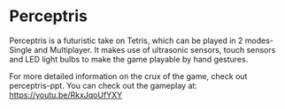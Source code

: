 # Perceptris
Perceptris is a futuristic take on Tetris, which can be played in 2 modes- Single and Multiplayer. It makes use of ultrasonic sensors, touch sensors and LED light bulbs to make the game playable by hand gestures. 

For more detailed information on the crux of the game, check out perceptris-ppt.
You can check out the gameplay at: https://youtu.be/RkxJqoUfYXY

